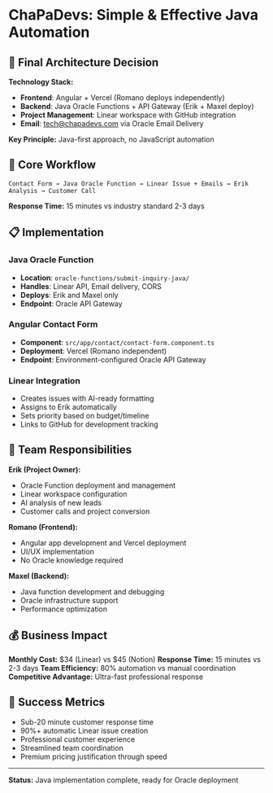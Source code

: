 # ChaPaDevs: Simple & Effective Java Automation

## 🎯 **Final Architecture Decision**

**Technology Stack:**
- **Frontend**: Angular + Vercel (Romano deploys independently)
- **Backend**: Java Oracle Functions + API Gateway (Erik + Maxel deploy)
- **Project Management**: Linear workspace with GitHub integration
- **Email**: tech@chapadevs.com via Oracle Email Delivery

**Key Principle:** Java-first approach, no JavaScript automation

## 🚀 **Core Workflow**

```
Contact Form → Java Oracle Function → Linear Issue + Emails → Erik Analysis → Customer Call
```

**Response Time:** 15 minutes vs industry standard 2-3 days

## 📋 **Implementation**

### Java Oracle Function
- **Location**: `oracle-functions/submit-inquiry-java/`
- **Handles**: Linear API, Email delivery, CORS
- **Deploys**: Erik and Maxel only
- **Endpoint**: Oracle API Gateway

### Angular Contact Form
- **Component**: `src/app/contact/contact-form.component.ts`
- **Deployment**: Vercel (Romano independent)
- **Endpoint**: Environment-configured Oracle API Gateway

### Linear Integration
- Creates issues with AI-ready formatting
- Assigns to Erik automatically
- Sets priority based on budget/timeline
- Links to GitHub for development tracking

## 🔧 **Team Responsibilities**

**Erik (Project Owner):**
- Oracle Function deployment and management
- Linear workspace configuration
- AI analysis of new leads
- Customer calls and project conversion

**Romano (Frontend):**
- Angular app development and Vercel deployment
- UI/UX implementation
- No Oracle knowledge required

**Maxel (Backend):**
- Java function development and debugging
- Oracle infrastructure support
- Performance optimization

## 💰 **Business Impact**

**Monthly Cost:** $34 (Linear) vs $45 (Notion)
**Response Time:** 15 minutes vs 2-3 days
**Team Efficiency:** 80% automation vs manual coordination
**Competitive Advantage:** Ultra-fast professional response

## 🎯 **Success Metrics**

- Sub-20 minute customer response time
- 90%+ automatic Linear issue creation
- Professional customer experience
- Streamlined team coordination
- Premium pricing justification through speed

---

**Status:** Java implementation complete, ready for Oracle deployment 